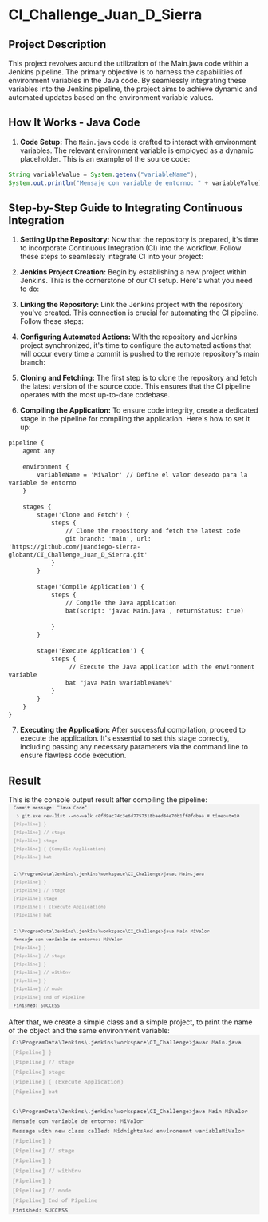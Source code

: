 # CI_Challenge_Juan_D_Sierra

## Project Description

This project revolves around the utilization of the Main.java code within a Jenkins pipeline. The primary objective is to harness the capabilities of environment variables in the Java code. By seamlessly integrating these variables into the Jenkins pipeline, the project aims to achieve dynamic and automated updates based on the environment variable values.

## How It Works - Java Code

1. **Code Setup:** The `Main.java` code is crafted to interact with environment variables. The relevant environment variable is employed as a dynamic placeholder. This is an example of the source code:

```java
String variableValue = System.getenv("variableName");
System.out.println("Mensaje con variable de entorno: " + variableValue);
```


## Step-by-Step Guide to Integrating Continuous Integration

1. **Setting Up the Repository:**
   Now that the repository is prepared, it's time to incorporate Continuous Integration (CI) into the workflow. Follow these steps to seamlessly integrate CI into your project:

2. **Jenkins Project Creation:**
   Begin by establishing a new project within Jenkins. This is the cornerstone of our CI setup. Here's what you need to do:

3. **Linking the Repository:**
   Link the Jenkins project with the repository you've created. This connection is crucial for automating the CI pipeline. Follow these steps:

4. **Configuring Automated Actions:**
   With the repository and Jenkins project synchronized, it's time to configure the automated actions that will occur every time a commit is pushed to the remote repository's main branch:

5. **Cloning and Fetching:**
   The first step is to clone the repository and fetch the latest version of the source code. This ensures that the CI pipeline operates with the most up-to-date codebase.

6. **Compiling the Application:**
   To ensure code integrity, create a dedicated stage in the pipeline for compiling the application. Here's how to set it up:
```jenkins
pipeline {
    agent any
    
    environment {
        variableName = 'MiValor' // Define el valor deseado para la variable de entorno
    }
    
    stages {
        stage('Clone and Fetch') {
            steps {
                // Clone the repository and fetch the latest code
                git branch: 'main', url: 'https://github.com/juandiego-sierra-globant/CI_Challenge_Juan_D_Sierra.git'
            }
        }
        
        stage('Compile Application') {
            steps {
                // Compile the Java application
                bat(script: 'javac Main.java', returnStatus: true)
        
            }
        }
        
        stage('Execute Application') {
            steps {
                 // Execute the Java application with the environment variable
                bat "java Main %variableName%"
            }
        }
    }
}

```

7. **Executing the Application:**
   After successful compilation, proceed to execute the application. It's essential to set this stage correctly, including passing any necessary parameters via the command line to ensure flawless code execution.

## Result

This is the console output result after compiling the pipeline:
![Compilation Result](Jenkins_Result.png)

After that, we create a simple class and a simple project, to print the name of the object and the same environment variable:
![Compilation Result Creating a New Class](Class_Jenkins.png)